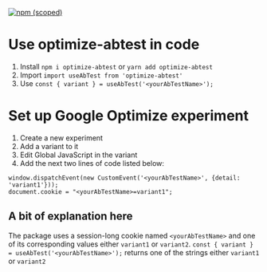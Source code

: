 [![npm (scoped)](https://img.shields.io/npm/v/optimize-abtest.svg)](https://www.npmjs.com/package/optimize-abtest)

# Use optimize-abtest in code
1. Install `npm i optimize-abtest` or `yarn add optimize-abtest`
2. Import `import useAbTest from 'optimize-abtest'`
3. Use `const { variant } = useAbTest('<yourAbTestName>');`

# Set up Google Optimize experiment
1. Create a new experiment
2. Add a variant to it
3. Edit Global JavaScript in the variant
4. Add the next two lines of code listed below:

```
window.dispatchEvent(new CustomEvent('<yourAbTestName>', {detail: 'variant1'}));
document.cookie = "<yourAbTestName>=variant1";
```

## A bit of explanation here
The package uses a session-long cookie named `<yourAbTestName>` and one of its corresponding values either `variant1` or `variant2`. ```const { variant } = useAbTest('<yourAbTestName>');``` returns one of the strings either `variant1` or `variant2`
